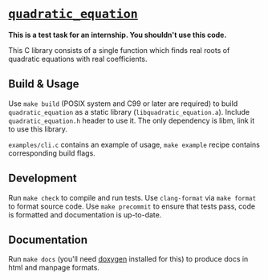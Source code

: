# [`quadratic_equation`](https://github.com/artfadeev/quadratic_equation)
**This is a test task for an internship. You shouldn't use this code.**

This C library consists of a single function which finds real roots of quadratic equations with real coefficients.

## Build & Usage
Use `make build` (POSIX system and C99 or later are required) to build `quadratic_equation` as a static library (`libquadratic_equation.a`). Include `quadratic_equation.h` header to use it. The only dependency is libm, link it to use this library. 

`examples/cli.c` contains an example of usage, `make example` recipe contains corresponding build flags.

## Development
Run `make check` to compile and run tests. Use `clang-format` via `make format` to format source code.
Use `make precommit` to ensure that tests pass, code is formatted and documentation is up-to-date.

## Documentation
Run `make docs` (you'll need [doxygen](https://www.doxygen.nl/index.html) installed for this) to produce docs in html and manpage formats.
